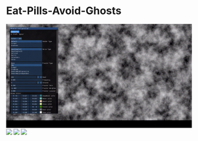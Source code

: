 # Eat-Pills-Avoid-Ghosts

![](https://github.com/chirag9510/Map-Generation/blob/master/img/map%20generation.gif)
![](https://github.com/chirag9510/Eat-Pills-Avoid-Ghosts/tree/master/img/v1.gif)
![](https://github.com/chirag9510/Eat-Pills-Avoid-Ghosts/tree/master/img/v2gif)
![](https://github.com/chirag9510/Eat-Pills-Avoid-Ghosts/tree/master/img/v3gif)


